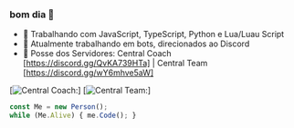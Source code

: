### bom dia 👋

- 📌 Trabalhando com JavaScript, TypeScript, Python e Lua/Luau Script
- 📌 Atualmente trabalhando em bots, direcionados ao Discord
- 📌 Posse dos Servidores: Central Coach [https://discord.gg/QvKA739HTa] | Central Team [https://discord.gg/wY6mhve5aW]

[![Central Coach: ](https://discord.gg/QvKA739HTa)]
[![Central Team: ](https://discord.gg/wY6mhve5aW)]

```javascript
const Me = new Person();
while (Me.Alive) { me.Code(); }
```

